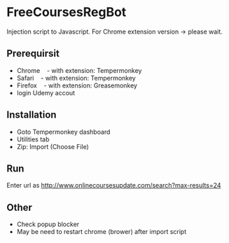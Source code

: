 # FreeCoursesRegBot
Injection script to Javascript.
For Chrome extension version -> please wait.

## Prerequirsit
- Chrome
    - with extension: Tempermonkey
- Safari
    - with extension: Tempermonkey
- Firefox
    - with extension: Greasemonkey
- login Udemy accout

## Installation
- Goto Tempermonkey dashboard
- Utilities tab
- Zip: Import (Choose File)

## Run
Enter url as http://www.onlinecoursesupdate.com/search?max-results=24

## Other
- Check popup blocker
- May be need to restart chrome (brower) after import script
